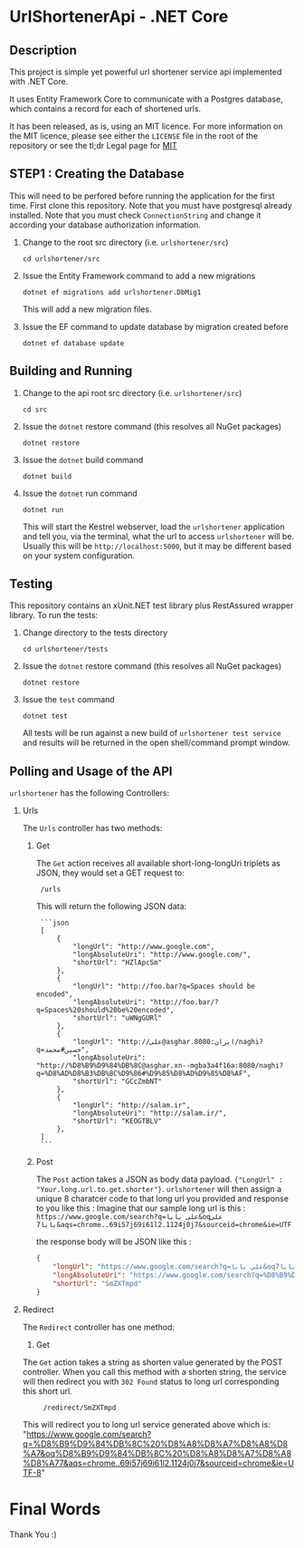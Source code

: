 # UrlShortenerApi - .NET Core

## Description

This project is simple yet powerful url shortener service api implemented with .NET Core.

It uses Entity Framework Core to communicate with a Postgres database, which contains a record for each of shortened urls. 

It has been released, as is, using an MIT licence. For more information on the MIT licence, please see either the `LICENSE` file in the root of the repository or see the tl;dr Legal page for [MIT](https://tldrlegal.com/license/mit-license)


## STEP1 : Creating the Database

This will need to be perfored before running the application for the first time.
First clone this repository.
Note that you must have postgresql already installed.
Note that you must check `ConnectionString` and change it according your database authorization information.

1. Change to the root src directory (i.e. `urlshortener/src`)

    `cd urlshortener/src`

2. Issue the Entity Framework command to add a new migrations

    `dotnet ef migrations add urlshortener.DbMig1`

    This will add a new migration files.

3. Issue the EF command to update database by migration created before

    `dotnet ef database update`

## Building and Running

1. Change to the api root src directory (i.e. `urlshortener/src`)

    `cd src`

2. Issue the `dotnet` restore command (this resolves all NuGet packages)

    `dotnet restore`

3. Issue the `dotnet` build command

    `dotnet build`

4. Issue the `dotnet` run command

    `dotnet run`

    This will start the Kestrel webserver, load the `urlshortener` application and tell you, via the terminal, what the url to access `urlshortener` will be. Usually this will be `http://localhost:5000`, but it may be different based on your system configuration.

## Testing

This repository contains an xUnit.NET test library plus RestAssured wrapper library. To run the tests:

1. Change directory to the tests directory

    `cd urlshortener/tests`

2. Issue the `dotnet` restore command (this resolves all NuGet packages)

    `dotnet restore`

3. Issue the `test` command

    `dotnet test`

    All tests will be run against a new build of `urlshortener test service` and results will be returned in the open shell/command prompt window.

## Polling and Usage of the API

`urlshortener` has the following Controllers:

1. Urls

    The `Urls` controller has two methods:

    1. Get

        The `Get` action receives all available short-long-longUri triplets as JSON, they would set a GET request to:

            /urls
        
        This will return the following JSON data:

            ```json
            [
                {
                    "longUrl": "http://www.google.com",
                    "longAbsoluteUri": "http://www.google.com/",
                    "shortUrl": "HZlApcSm"
                },
                {
                    "longUrl": "http://foo.bar?q=Spaces should be encoded",
                    "longAbsoluteUri": "http://foo.bar/?q=Spaces%20should%20be%20encoded",
                    "shortUrl": "uWNgGURl"
                },
                {
                    "longUrl": "http://علی@asghar.ایران:8080/naghi?q=حسین#محمد",
                    "longAbsoluteUri": "http://%D8%B9%D9%84%DB%8C@asghar.xn--mgba3a4f16a:8080/naghi?q=%D8%AD%D8%B3%DB%8C%D9%86#%D9%85%D8%AD%D9%85%D8%AF",
                    "shortUrl": "GCcZmbNT"
                },
                {
                    "longUrl": "http://salam.ir",
                    "longAbsoluteUri": "http://salam.ir/",
                    "shortUrl": "KEOGTBLV"
                },
            ]
            ```
            

    2. Post

        The `Post` action takes a JSON as body data payload. `{"LongUrl" : "Your.long.url.to.get.shorter"}`. `urlshortener` will then assign a unique 8 charatcer code to that long url you provided and response to you like this :
        Imagine that our sample long url is this : `https://www.google.com/search?q=علی بابا&oqعلی بابا7&aqs=chrome..69i57j69i61l2.1124j0j7&sourceid=chrome&ie=UTF`

        the response body will be JSON like this :

        ```json
        {
            "longUrl": "https://www.google.com/search?q=علی بابا&oqعلی بابا7&aqs=chrome..69i57j69i61l2.1124j0j7&sourceid=chrome&ie=UTF-8",
            "longAbsoluteUri": "https://www.google.com/search?q=%D8%B9%D9%84%DB%8C%20%D8%A8%D8%A7%D8%A8%D8%A7&oq%D8%B9%D9%84%DB%8C%20%D8%A8%D8%A7%D8%A8%D8%A77&aqs=chrome..69i57j69i61l2.1124j0j7&sourceid=chrome&ie=UTF-8",
            "shortUrl": "SmZXTmpd"
        }
        ```


2. Redirect

   The `Redirect` controller has one method:

   1. Get

    The `Get` action takes a string as shorten value generated by the POST controller.
    When you call this method with a shorten string, the service will then redirect you with `302 Found` status to long url corresponding this short url. 

            /redirect/SmZXTmpd
    
    This will redirect you to long url service generated above which is:
            "https://www.google.com/search?q=%D8%B9%D9%84%DB%8C%20%D8%A8%D8%A7%D8%A8%D8%A7&oq%D8%B9%D9%84%DB%8C%20%D8%A8%D8%A7%D8%A8%D8%A77&aqs=chrome..69i57j69i61l2.1124j0j7&sourceid=chrome&ie=UTF-8"
            

# Final Words
Thank You :)